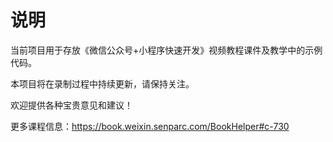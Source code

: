 # 说明

当前项目用于存放《微信公众号+小程序快速开发》视频教程课件及教学中的示例代码。

本项目将在录制过程中持续更新，请保持关注。

欢迎提供各种宝贵意见和建议！

更多课程信息：https://book.weixin.senparc.com/BookHelper#c-730
